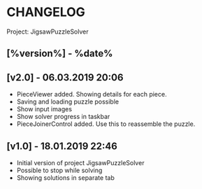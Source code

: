 # CHANGELOG 

Project: JigsawPuzzleSolver

## [%version%] - %date%


## [v2.0] - 06.03.2019 20:06

- PieceViewer added. Showing details for each piece.
- Saving and loading puzzle possible
- Show input images
- Show solver progress in taskbar
- PieceJoinerControl added. Use this to reassemble the puzzle.

## [v1.0] - 18.01.2019 22:46

- Initial version of project JigsawPuzzleSolver
- Possible to stop while solving
- Showing solutions in separate tab